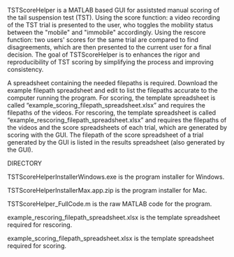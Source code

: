 TSTScoreHelper is a MATLAB based GUI for assiststed manual scoring of
the tail suspension test (TST). Using the score function: a video 
recording of the TST trial is presented to the user, who toggles the 
mobility status between the "mobile" and "immobile" accordingly. Using 
the rescore function: two users' scores for the same trial are compared 
to find disagreements, which are then presented to the current user for
a final decision. The goal of TSTScoreHelper is to enhances the rigor 
and reproducibility of TST scoring by simplifying the process and 
improving consistency.

A spreadsheet containing the needed filepaths is required. Download the 
example filepath spreadsheet and edit to list the filepaths accurate to 
the computer running the program. For scoring, the template spreadsheet 
is called “example_scoring_filepath_spreadsheet.xlsx” and requires the 
filepaths of the videos. For rescoring, the template spreadsheet is 
called “example_rescoring_filepath_spreadsheet.xlsx” and requires the 
filepaths of the videos and the score spreadsheets of each trial, which 
are generated by scoring with the GUI. The filepath of the score 
spreadsheet of a trial generated by the GUI is listed in the results 
spreadsheet (also generated by the GUI).

DIRECTORY

TSTScoreHelperInstallerWindows.exe is the program installer for Windows.

TSTScoreHelperInstallerMax.app.zip is the program installer for Mac.

TSTScoreHelper_FullCode.m is the raw MATLAB code for the program.

example_rescoring_filepath_spreadsheet.xlsx is the template spreadsheet required for rescoring.

example_scoring_filepath_spreadsheet.xlsx is the template spreadsheet required for scoring.
